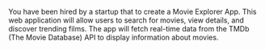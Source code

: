 
You have been hired by a startup that to create a Movie Explorer App. This web application 
will allow users to search for movies, view details, and discover trending films. The app will 
fetch real-time data from the TMDb (The Movie Database) API to display information about 
movies.